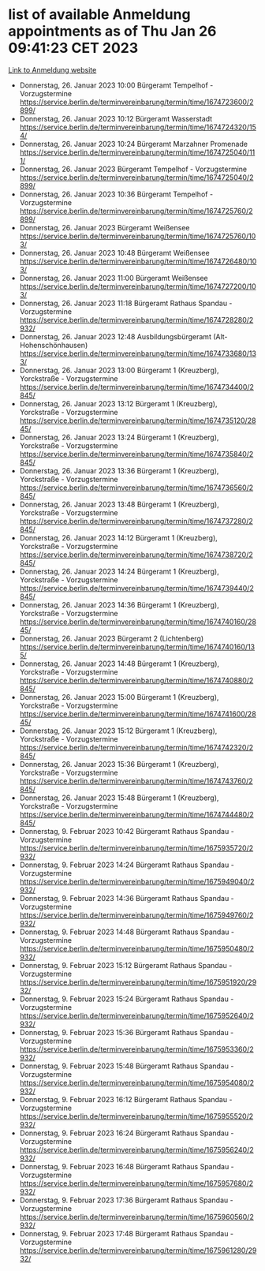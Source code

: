 # list of available Anmeldung appointments as of Thu Jan 26 09:41:23 CET 2023
[Link to Anmeldung website](https://service.berlin.de/terminvereinbarung/termin/tag.php?termin=0&anliegen[]=120686&dienstleisterlist=122210,122217,327316,122219,327312,122227,327314,122231,327346,122243,327348,122252,329742,122260,329745,122262,329748,122254,329751,122271,327278,122273,327274,122277,327276,330436,122280,327294,122282,327290,122284,327292,327539,122291,327270,122285,327266,122286,327264,122296,327268,150230,329760,122301,327282,122297,327286,122294,327284,122312,329763,122314,329775,122304,327330,122311,327334,122309,327332,122281,327352,122279,329772,122276,327324,122274,327326,122267,329766,122246,327318,122251,327320,122257,327322,122208,327298,122226,327300,121362,121364&herkunft=http%3A%2F%2Fservice.berlin.de%2Fdienstleistung%2F120686%2F)
- Donnerstag, 26. Januar 2023 10:00 Bürgeramt Tempelhof - Vorzugstermine https://service.berlin.de/terminvereinbarung/termin/time/1674723600/2899/
- Donnerstag, 26. Januar 2023 10:12 Bürgeramt Wasserstadt https://service.berlin.de/terminvereinbarung/termin/time/1674724320/154/
- Donnerstag, 26. Januar 2023 10:24 Bürgeramt Marzahner Promenade https://service.berlin.de/terminvereinbarung/termin/time/1674725040/111/
- Donnerstag, 26. Januar 2023  Bürgeramt Tempelhof - Vorzugstermine https://service.berlin.de/terminvereinbarung/termin/time/1674725040/2899/
- Donnerstag, 26. Januar 2023 10:36 Bürgeramt Tempelhof - Vorzugstermine https://service.berlin.de/terminvereinbarung/termin/time/1674725760/2899/
- Donnerstag, 26. Januar 2023  Bürgeramt Weißensee https://service.berlin.de/terminvereinbarung/termin/time/1674725760/103/
- Donnerstag, 26. Januar 2023 10:48 Bürgeramt Weißensee https://service.berlin.de/terminvereinbarung/termin/time/1674726480/103/
- Donnerstag, 26. Januar 2023 11:00 Bürgeramt Weißensee https://service.berlin.de/terminvereinbarung/termin/time/1674727200/103/
- Donnerstag, 26. Januar 2023 11:18 Bürgeramt Rathaus Spandau - Vorzugstermine https://service.berlin.de/terminvereinbarung/termin/time/1674728280/2932/
- Donnerstag, 26. Januar 2023 12:48 Ausbildungsbürgeramt (Alt- Hohenschönhausen) https://service.berlin.de/terminvereinbarung/termin/time/1674733680/133/
- Donnerstag, 26. Januar 2023 13:00 Bürgeramt 1 (Kreuzberg), Yorckstraße - Vorzugstermine https://service.berlin.de/terminvereinbarung/termin/time/1674734400/2845/
- Donnerstag, 26. Januar 2023 13:12 Bürgeramt 1 (Kreuzberg), Yorckstraße - Vorzugstermine https://service.berlin.de/terminvereinbarung/termin/time/1674735120/2845/
- Donnerstag, 26. Januar 2023 13:24 Bürgeramt 1 (Kreuzberg), Yorckstraße - Vorzugstermine https://service.berlin.de/terminvereinbarung/termin/time/1674735840/2845/
- Donnerstag, 26. Januar 2023 13:36 Bürgeramt 1 (Kreuzberg), Yorckstraße - Vorzugstermine https://service.berlin.de/terminvereinbarung/termin/time/1674736560/2845/
- Donnerstag, 26. Januar 2023 13:48 Bürgeramt 1 (Kreuzberg), Yorckstraße - Vorzugstermine https://service.berlin.de/terminvereinbarung/termin/time/1674737280/2845/
- Donnerstag, 26. Januar 2023 14:12 Bürgeramt 1 (Kreuzberg), Yorckstraße - Vorzugstermine https://service.berlin.de/terminvereinbarung/termin/time/1674738720/2845/
- Donnerstag, 26. Januar 2023 14:24 Bürgeramt 1 (Kreuzberg), Yorckstraße - Vorzugstermine https://service.berlin.de/terminvereinbarung/termin/time/1674739440/2845/
- Donnerstag, 26. Januar 2023 14:36 Bürgeramt 1 (Kreuzberg), Yorckstraße - Vorzugstermine https://service.berlin.de/terminvereinbarung/termin/time/1674740160/2845/
- Donnerstag, 26. Januar 2023  Bürgeramt 2 (Lichtenberg) https://service.berlin.de/terminvereinbarung/termin/time/1674740160/135/
- Donnerstag, 26. Januar 2023 14:48 Bürgeramt 1 (Kreuzberg), Yorckstraße - Vorzugstermine https://service.berlin.de/terminvereinbarung/termin/time/1674740880/2845/
- Donnerstag, 26. Januar 2023 15:00 Bürgeramt 1 (Kreuzberg), Yorckstraße - Vorzugstermine https://service.berlin.de/terminvereinbarung/termin/time/1674741600/2845/
- Donnerstag, 26. Januar 2023 15:12 Bürgeramt 1 (Kreuzberg), Yorckstraße - Vorzugstermine https://service.berlin.de/terminvereinbarung/termin/time/1674742320/2845/
- Donnerstag, 26. Januar 2023 15:36 Bürgeramt 1 (Kreuzberg), Yorckstraße - Vorzugstermine https://service.berlin.de/terminvereinbarung/termin/time/1674743760/2845/
- Donnerstag, 26. Januar 2023 15:48 Bürgeramt 1 (Kreuzberg), Yorckstraße - Vorzugstermine https://service.berlin.de/terminvereinbarung/termin/time/1674744480/2845/
- Donnerstag, 9. Februar 2023 10:42 Bürgeramt Rathaus Spandau - Vorzugstermine https://service.berlin.de/terminvereinbarung/termin/time/1675935720/2932/
- Donnerstag, 9. Februar 2023 14:24 Bürgeramt Rathaus Spandau - Vorzugstermine https://service.berlin.de/terminvereinbarung/termin/time/1675949040/2932/
- Donnerstag, 9. Februar 2023 14:36 Bürgeramt Rathaus Spandau - Vorzugstermine https://service.berlin.de/terminvereinbarung/termin/time/1675949760/2932/
- Donnerstag, 9. Februar 2023 14:48 Bürgeramt Rathaus Spandau - Vorzugstermine https://service.berlin.de/terminvereinbarung/termin/time/1675950480/2932/
- Donnerstag, 9. Februar 2023 15:12 Bürgeramt Rathaus Spandau - Vorzugstermine https://service.berlin.de/terminvereinbarung/termin/time/1675951920/2932/
- Donnerstag, 9. Februar 2023 15:24 Bürgeramt Rathaus Spandau - Vorzugstermine https://service.berlin.de/terminvereinbarung/termin/time/1675952640/2932/
- Donnerstag, 9. Februar 2023 15:36 Bürgeramt Rathaus Spandau - Vorzugstermine https://service.berlin.de/terminvereinbarung/termin/time/1675953360/2932/
- Donnerstag, 9. Februar 2023 15:48 Bürgeramt Rathaus Spandau - Vorzugstermine https://service.berlin.de/terminvereinbarung/termin/time/1675954080/2932/
- Donnerstag, 9. Februar 2023 16:12 Bürgeramt Rathaus Spandau - Vorzugstermine https://service.berlin.de/terminvereinbarung/termin/time/1675955520/2932/
- Donnerstag, 9. Februar 2023 16:24 Bürgeramt Rathaus Spandau - Vorzugstermine https://service.berlin.de/terminvereinbarung/termin/time/1675956240/2932/
- Donnerstag, 9. Februar 2023 16:48 Bürgeramt Rathaus Spandau - Vorzugstermine https://service.berlin.de/terminvereinbarung/termin/time/1675957680/2932/
- Donnerstag, 9. Februar 2023 17:36 Bürgeramt Rathaus Spandau - Vorzugstermine https://service.berlin.de/terminvereinbarung/termin/time/1675960560/2932/
- Donnerstag, 9. Februar 2023 17:48 Bürgeramt Rathaus Spandau - Vorzugstermine https://service.berlin.de/terminvereinbarung/termin/time/1675961280/2932/
